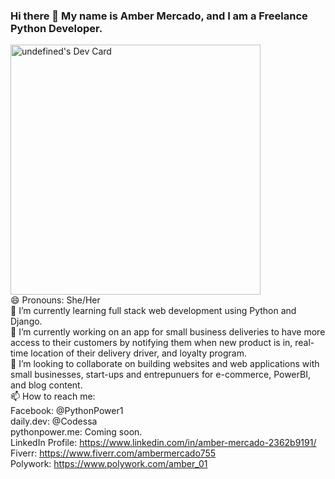 ### Hi there 👋 My name is Amber Mercado, and I am a Freelance Python Developer.

<!--
**AmberM16/AmberM16** is a ✨ _special_ ✨ repository because its `README.md` (this file) appears on your GitHub profile.

Here are some ideas to get you started:

- 🔭 I’m currently working on ...
- 🌱 I’m currently learning ...
- 👯 I’m looking to collaborate on ...
- 🤔 I’m looking for help with ...
- 💬 Ask me about ...
- 📫 How to reach me: ...
- 😄 Pronouns: ...
- ⚡ Fun fact: ...
-->
<a href="https://app.daily.dev/undefined"><img src="https://api.daily.dev/devcards/2996384ec7954bd08196c4ebfed93035.png?r=4sw" width="400" alt="undefined's Dev Card"/></a><br>😄 Pronouns: She/Her
<br>🌱 I’m currently learning full stack web development using Python and Django.
<br>🔭 I’m currently working on an app for small business deliveries to have more access to their customers by notifying them when new product is in, real-time location of their delivery driver, and loyalty program.
<br>👯 I’m looking to collaborate on building websites and web applications with small businesses, start-ups and entrepunuers for e-commerce, PowerBI, and blog content.
<br>📫 How to reach me:
<br> Facebook: @PythonPower1
<br> daily.dev: @Codessa
<br>pythonpower.me: Coming soon.
<br>LinkedIn Profile: https://www.linkedin.com/in/amber-mercado-2362b9191/
<br>Fiverr: https://www.fiverr.com/ambermercado755
<br>Polywork: https://www.polywork.com/amber_01
